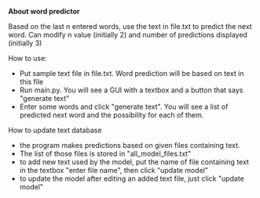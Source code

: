 **About word predictor**

Based on the last n entered words, use the text in file.txt to predict the next word. 
Can modify n value (initially 2) and number of predictions displayed (initially 3)

How to use:
  - Put sample text file in file.txt. Word prediction will be based on text in this file
  - Run main.py. You will see a GUI with a textbox and a button that says "generate text"
  - Enter some words and click "generate text". You will see a list of predicted next word and the possibility for each of them.

How to update text database
  - the program makes predictions based on given files containing text. 
  - The list of those files is stored in "all_model_files.txt"
  - to add new text used by the model, put the name of file containing text in the textbox "enter file name", then click "update model"
  - to update the model after editing an added text file, just click "update model"
